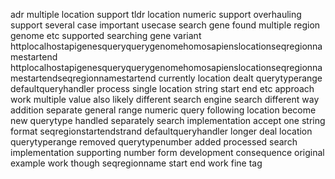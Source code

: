 adr multiple location support tldr location numeric support overhauling support several case important usecase search gene found multiple region genome etc supported searching gene variant httplocalhostapigenesqueryquerygenomehomosapienslocationseqregionnamestartend httplocalhostapigenesqueryquerygenomehomosapienslocationseqregionnamestartendseqregionnamestartend currently location dealt querytyperange defaultqueryhandler process single location string start end etc approach work multiple value also likely different search engine search different way addition separate general range numeric query following location become new querytype handled separately search implementation accept one string format seqregionstartendstrand defaultqueryhandler longer deal location querytyperange removed querytypenumber added processed search implementation supporting number form development consequence original example work though seqregionname start end work fine tag